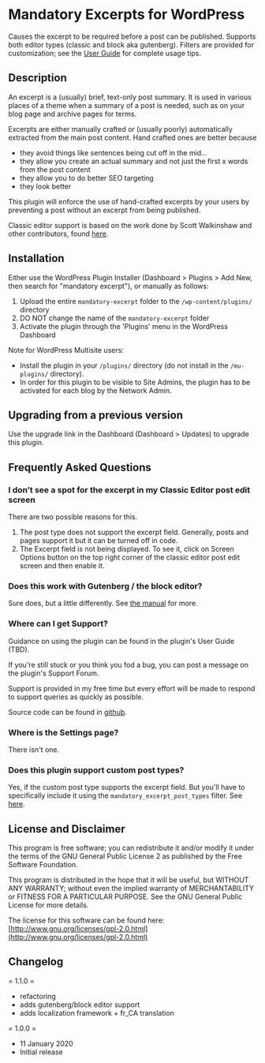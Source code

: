# Mandatory Excerpts for WordPress

Causes the excerpt to be required before a post can be published. Supports both editor types (classic and block aka gutenberg). Filters are provided for customization; see the [User Guide](https://www.codenamemiked.com/plugins/mandatory-excerpt/) for complete usage tips.
## Description 

An excerpt is a (usually) brief, text-only post summary. It is used in various places of a theme when a summary of a post is needed, such as on your blog page and archive pages for terms.

Excerpts are either manually crafted or (usually poorly) automatically extracted from the main post content. Hand crafted ones are better because

* they avoid things like sentences being cut off in the mid…
* they allow you create an actual summary and not just the first x words from the post content
* they allow you to do better SEO targeting
* they look better

This plugin will enforce the use of hand-crafted excerpts by your users by preventing a post without an excerpt from being published.

Classic editor support is based on the work done by Scott Walkinshaw and other contributors, found [here](https://gist.github.com/swalkinshaw/2695510).

## Installation

Either use the WordPress Plugin Installer (Dashboard > Plugins > Add New, then search for "mandatory excerpt"), or manually as follows:

1. Upload the entire `mandatory-excerpt` folder to the `/wp-content/plugins/` directory
2. DO NOT change the name of the `mandatory-excerpt` folder
3. Activate the plugin through the 'Plugins' menu in the WordPress Dashboard

Note for WordPress Multisite users:

* Install the plugin in your `/plugins/` directory (do not install in the `/mu-plugins/` directory).
* In order for this plugin to be visible to Site Admins, the plugin has to be activated for each blog by the Network Admin.

## Upgrading from a previous version

Use the upgrade link in the Dashboard (Dashboard > Updates) to upgrade this plugin.

## Frequently Asked Questions

### I don’t see a spot for the excerpt in my Classic Editor post edit screen

There are two possible reasons for this.

1. The post type does not support the excerpt field. Generally, posts and pages support it but it can be turned off in code.
2. The Excerpt field is not being displayed. To see it, click on Screen Options button on the top right corner of the classic editor post edit screen and then enable it.

### Does this work with Gutenberg / the block editor?

Sure does, but a little differently. See [the manual](https://www.codenamemiked.com/plugins/mandatory-excerpt/) for more.


### Where can I get Support?

Guidance on using the plugin can be found in the plugin's User Guide (TBD).

If you're still stuck or you think you fod a bug, you can post a message on the plugin's Support Forum.

Support is provided in my free time but every effort will be made to respond to support queries as quickly as possible.

Source code can be found in [github](https://github.com/theMikeD/mandatory-excerpt).

### Where is the Settings page?

There isn't one.

### Does this plugin support custom post types?

Yes, if the custom post type supports the excerpt field. But you'll have to specifically include it using the `mandatory_excerpt_post_types` filter. See [here](https://www.codenamemiked.com/plugins/mandatory-excerpt/filters/).

## License and Disclaimer

This program is free software; you can redistribute it and/or modify it under the terms of the GNU General Public License 2 as published by
the Free Software Foundation.

This program is distributed in the hope that it will be useful, but WITHOUT ANY WARRANTY; without even the implied warranty of MERCHANTABILITY or FITNESS FOR A PARTICULAR PURPOSE.  See the GNU General Public License for more details.

The license for this software can be found here: [http://www.gnu.org/licenses/gpl-2.0.html](http://www.gnu.org/licenses/gpl-2.0.html)

## Changelog

= 1.1.0 =
* refactoring
* adds gutenberg/block editor support
* adds localization framework + fr_CA translation

= 1.0.0 =
* 11 January 2020
* Initial release